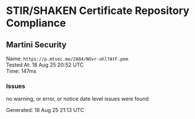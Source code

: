 # STIR/SHAKEN Certificate Repository Compliance

## Martini Security

Name: `https://p.mtsec.me/2884/NOvr-ohl7AtF.pem`\
Tested At: 18 Aug 25 20:52 UTC\
Time: 147ms

### Issues

no warning, or error, or notice date level issues were found

Generated: 18 Aug 25 21:13 UTC